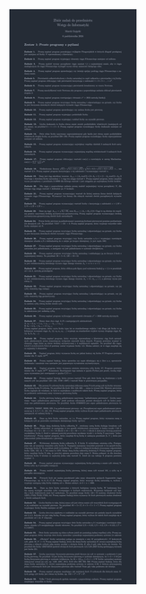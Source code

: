<picture>
  <source srcset="../srt/zbior_zadan/zestawy/Zestaw_01.jpg" media="(prefers-color-scheme: light)">
  <source srcset="../srt/zbior_zadan/zestawy/black_Zestaw_01.jpg" media="(prefers-color-scheme: dark)">
  <img src="../srt/zbior_zadan/zestawy/black_Zestaw_01.jpg" alt="Zestaw 1">
</picture>
